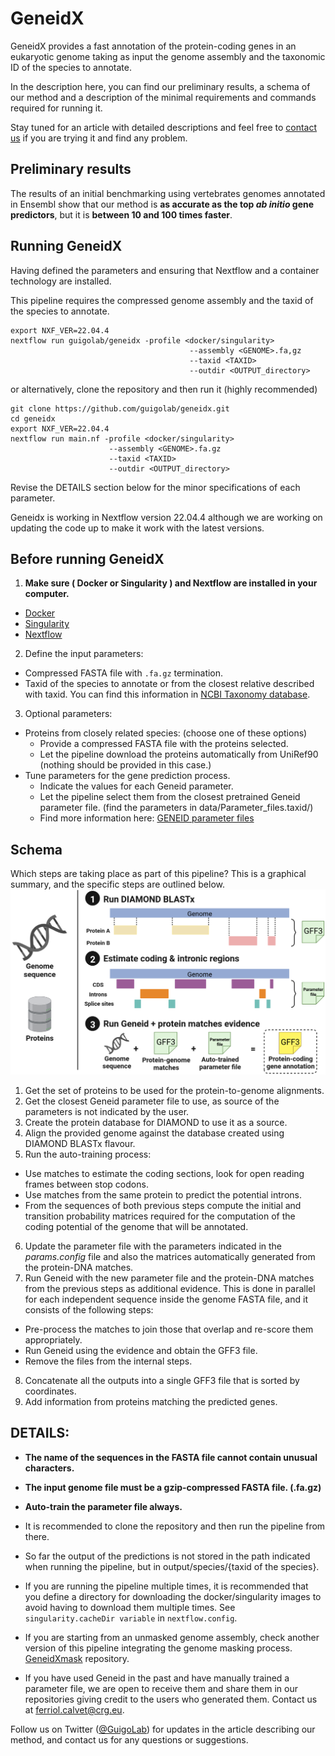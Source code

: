 # GeneidX

GeneidX provides a fast annotation of the protein-coding genes in an eukaryotic genome taking as input the genome assembly and the taxonomic ID of the species to annotate.

In the description here, you can find our preliminary results, a schema of our method and a description of the minimal requirements and commands required for running it.

Stay tuned for an article with detailed descriptions and feel free to [contact us](mailto:ferriol.calvet@crg.eu) if you are trying it and find any problem.


## Preliminary results
 The results of an initial benchmarking using vertebrates genomes annotated in Ensembl show that our method is **as accurate as the top *ab initio* gene predictors**, but it is **between 10 and 100 times faster**.
<!-- ![Summary of vertebrate benchmark](images/Benchmarking4GitHubX.svg) -->



## Running GeneidX
Having defined the parameters and ensuring that Nextflow and a container technology are installed.

This pipeline requires the compressed genome assembly and the taxid of the species to annotate.
```
export NXF_VER=22.04.4
nextflow run guigolab/geneidx -profile <docker/singularity>
                                        --assembly <GENOME>.fa,gz
                                        --taxid <TAXID>
                                        --outdir <OUTPUT_directory>
```

or alternatively, clone the repository and then run it (highly recommended)
```
git clone https://github.com/guigolab/geneidx.git
cd geneidx
export NXF_VER=22.04.4
nextflow run main.nf -profile <docker/singularity>
                      --assembly <GENOME>.fa.gz
                      --taxid <TAXID>
                      --outdir <OUTPUT_directory>
```


Revise the DETAILS section below for the minor specifications of each parameter.

Geneidx is working in Nextflow version 22.04.4 although we are working on updating the code up to make it work with the latest versions.


## Before running GeneidX
1. **Make sure ( Docker or Singularity ) and Nextflow are installed in your computer.**
  - [Docker](https://docs.docker.com/engine/install/)
  - [Singularity](https://sylabs.io/guides/3.0/user-guide/installation.html#)
  - [Nextflow](https://www.nextflow.io/docs/latest/getstarted.html#installation)

2. Define the input parameters:
  - Compressed FASTA file with `.fa.gz` termination.
  - Taxid of the species to annotate or from the closest relative described with taxid. You can find this information in [NCBI Taxonomy database](https://www.ncbi.nlm.nih.gov/taxonomy).


3. Optional parameters:
  - Proteins from closely related species: (choose one of these options)
      - Provide a compressed FASTA file with the proteins selected.
      - Let the pipeline download the proteins automatically from UniRef90 (nothing should be provided in this case.)
  - Tune parameters for the gene prediction process.
      - Indicate the values for each Geneid parameter.
      - Let the pipeline select them from the closest pretrained Geneid parameter file. (find the parameters in data/Parameter_files.taxid/)
      - Find more information here: [GENEID parameter files](https://genome.crg.es/software/geneid/index.html#parameters)



## Schema
Which steps are taking place as part of this pipeline?
This is a graphical summary, and the specific steps are outlined below.
![Summary of vertebrate benchmark](images/SchemaWhite.png)
1. Get the set of proteins to be used for the protein-to-genome alignments.
2. Get the closest Geneid parameter file to use, as source of the parameters is not indicated by the user.
3. Create the protein database for DIAMOND to use it as a source.
4. Align the provided genome against the database created using DIAMOND BLASTx flavour.
5. Run the auto-training process:
  - Use matches to estimate the coding sections, look for open reading frames between stop codons.
  - Use matches from the same protein to predict the potential introns.
  - From the sequences of both previous steps compute the initial and transition probability matrices required for the computation of the coding potential of the genome that will be annotated.
6. Update the parameter file with the parameters indicated in the *params.config* file and also the matrices automatically generated from the protein-DNA matches.
7. Run Geneid with the new parameter file and the protein-DNA matches from the previous steps as additional evidence.
This is done in parallel for each independent sequence inside the genome FASTA file, and it consists of the following steps:
  - Pre-process the matches to join those that overlap and re-score them appropriately.
  - Run Geneid using the evidence and obtain the GFF3 file.
  - Remove the files from the internal steps.
8. Concatenate all the outputs into a single GFF3 file that is sorted by coordinates.
9. Add information from proteins matching the predicted genes.


## DETAILS:
  - **The name of the sequences in the FASTA file cannot contain unusual characters.**
  - **The input genome file must be a gzip-compressed FASTA file. (.fa.gz)**
  - **Auto-train the parameter file always.**

  - It is recommended to clone the repository and then run the pipeline from there.
  - So far the output of the predictions is not stored in the path indicated when running the pipeline, but in output/species/{taxid of the species}.
  - If you are running the pipeline multiple times, it is recommended that you define a directory for downloading the docker/singularity images to avoid having to download them multiple times. See `singularity.cacheDir variable` in `nextflow.config`.
  - If you are starting from an unmasked genome assembly, check another version of this pipeline integrating the genome masking process. [GeneidXmask](https://github.com/FerriolCalvet/geneidXmask) repository.

  - If you have used Geneid in the past and have manually trained a parameter file, we are open to receive them and share them in our repositories giving credit to the users who generated them.
  Contact us at [ferriol.calvet@crg.eu](mailto:ferriol.calvet@crg.eu).


Follow us on Twitter ([@GuigoLab](https://twitter.com/GuigoLab)) for updates in the article describing our method, and contact us for any questions or suggestions.
